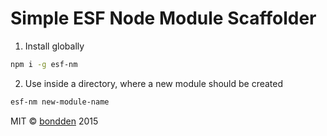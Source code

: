 # Simple ESF Node Module Scaffolder

1. Install globally

```sh
npm i -g esf-nm
```

2. Use inside a directory, where a new module should be created

```sh
esf-nm new-module-name
```

MIT © [bondden](https://github.com/bondden) 2015

